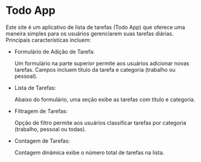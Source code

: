 # Todo App

Este site é um aplicativo de lista de tarefas (Todo App) que oferece uma maneira simples para os usuários gerenciarem suas tarefas diárias. Principais características incluem:

- Formulário de Adição de Tarefa:

  Um formulário na parte superior permite aos usuários adicionar novas tarefas.
  Campos incluem título da tarefa e categoria (trabalho ou pessoal).

- Lista de Tarefas:

  Abaixo do formulário, uma seção exibe as tarefas com título e categoria.

- Filtragem de Tarefas:

  Opção de filtro permite aos usuários classificar tarefas por categoria (trabalho, pessoal ou todas).

- Contagem de Tarefas:

  Contagem dinâmica exibe o número total de tarefas na lista.
